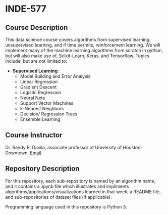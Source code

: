 # INDE-577

## Course Description
This data science course covers algorithms from supervised learning, unsupervised learning, and if time permits, reinforcement learning. We will implement many of the machine learning algorithms from scratch in python, but will also make use of, Scikit-Learn, Keras, and Tensorflow. Topics include, but are not limited to:

- **Supervised Learning**:
    - Model Building and Error Analysis
    - Linear Regression
    - Gradient Descent
    - Logistic Regression
    - Neural Nets
    - Support Vector Machines
    - k-Nearest Neighbors
    - Decision/ Regression Trees
    - Ensemble Learning
 
## Course Instructor
Dr. Randy R. Davila, associate professor of University of Houston-Downtown. [Email](rrd6@rice.edu).

## Repository Description

For this repository, each sub-repository is named by an algorithm name, and it contains a .ipynb file which illustrates and impliments algorithms/applications/visualizations learned in that week, a README file, and sub-repositories of dataset files (if applicable).

Programming language used in this repository is Python 3.
